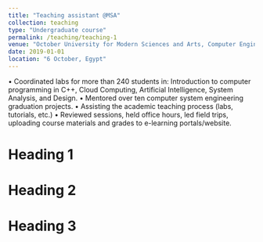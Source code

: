 ```yaml
---
title: "Teaching assistant @MSA"
collection: teaching
type: "Undergraduate course"
permalink: /teaching/teaching-1
venue: "October University for Modern Sciences and Arts, Computer Engineering"
date: 2019-01-01
location: "6 October, Egypt"
---
```


• Coordinated labs for more than 240 students in: Introduction to computer programming in C++, Cloud Computing, Artificial Intelligence, System Analysis, and Design.
• Mentored over ten computer system engineering graduation projects.
• Assisting the academic teaching process (labs, tutorials, etc.)
• Reviewed sessions, held office hours, led field trips, uploading course materials and grades to e-learning portals/website.

# Heading 1

# Heading 2

# Heading 3
